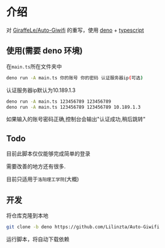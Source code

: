 # 介绍

对 [GiraffeLe/Auto-Giwifi](https://github.com/GiraffeLe/Auto-Giwifi) 的重写，使用 [deno](https://deno.com/) + [typescript](https://www.typescriptlang.org/)

## 使用(需要 deno 环境)

在`main.ts`所在文件夹中

```bash
deno run -A main.ts 你的账号 你的密码 认证服务器ip(可选)
```

认证服务器ip默认为10.189.1.3

```bash
deno run -A main.ts 123456789 123456789
deno run -A main.ts 123456789 123456789 10.189.1.3
```

如果输入的账号密码正确,控制台会输出"认证成功,稍后跳转"

## Todo

目前此脚本仅仅能够完成简单的登录

需要改善的地方还有很多.

目前只适用于`洛阳理工学院`(大概)

## 开发

将仓库克隆到本地

```bash
git clone -b deno https://github.com/Lilinzta/Auto-Giwifi
```

运行脚本，将自动下载依赖
